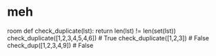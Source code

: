 # meh
room
def check_duplicate(lst):
    return len(lst) != len(set(lst))
check_duplicate([1,2,3,4,5,4,6]) # True
check_duplicate([1,2,3]) # False
check_dup([1,2,3,4,9]) # False
